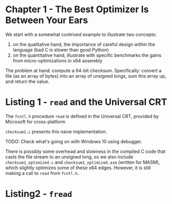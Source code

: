 # Chapter 1 - The Best Optimizer Is Between Your Ears

We start with a somewhat contrived example to illustrate two concepts:

1) on the qualitative hand, the importance of careful design *within* the
language (bad C is slower than good Python)
2) on the quantitative hand, illustrate with specific benchmarks the gains from
micro-optimizations in x64 assembly

The problem at hand: compute a 64-bit checksum. Specifically: convert a file (as
an array of bytes) into an array of unsigned longs, sum this array up, and
return the value.

# Listing 1 - `read` and the Universal CRT

The `fcntl.h` procedure `read` is defined in the Universal CRT, provided by
Microsoft for cross-platform

`checksum1.c` presents this naive implementation.

TODO: Check what's going on with Windows 10 using debugger.

There is possibly some overhead and slowness in the compiled C code that casts
the file stream to an unsigned long, so we also include `checksum1_optimized.c`
and `checksum1_optimized.asm` (written for MASM), which slightly optimizes some
of these x64 edges. However, it is still making a call to `read` from `fcntl.h.`

# Listing2 - `fread`

